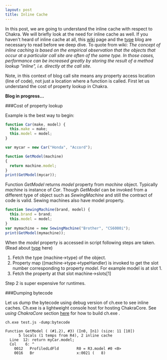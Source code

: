 ```yaml
---
layout: post
title: Inline Cache
---
```

In this post, we are going to understand the inline cache with respect to Chakra. We will briefly look at the need for inline cache as well. If you haven't heard of inline cache at all, this [wiki](https://en.wikipedia.org/wiki/Inline_caching) page and the [type](http://abchatra.github.com/Type) blog are necessary to read before we deep dive. To quote from wiki:
*The concept of inline caching is based on the empirical observation that the objects that occur at a particular call site are often of the same type. In those cases, performance can be increased greatly by storing the result of a method lookup "inline", i.e. directly at the call site.*

Note, in this context of blog call site means any property access location (line of code), not just a location where a function is called. First let us understand the cost of property lookup in Chakra.

<!--more-->  

**Blog in progress...**

###Cost of property lookup

Example is the best way to begin:
```js
function Car(make, model) {
  this.make = make;
  this.model = model;
}

var mycar = new Car("Honda", "Accord");

function GetModel(machine)
{
  return machine.model;
}
print(GetModel(mycar));
```

Function *GetModel* returns *model* property from *machine* object. Typically *machine* is instance of *Car*. Though *GetModel* can be invoked from a different type of object such as *SewingMachine* and still the contract of code is valid. Sewing machines also have model property. 

```js
function SewingMachine(brand, model) {
  this.brand = brand;
  this.model = model;
}
var mymachine = new SewingMachine("Brother", "CS6000i");
print(GetModel(mymachine));
```

When the *model* property is accessed in script following steps are taken. (Read about [type](http://abchatra.github.io/Type) here)

1.  Fetch the type (machine->type) of the object. 
2.  Property map ((machine->type->typeHandler) is invoked to get the slot number corresponding to property *model*. For example model is at slot 1.
3.  Fetch the property at that slot machine->slots[1]

Step 2 is super expensive for runtimes. 


###Dumping bytecode

Let us dump the bytecode using debug version of ch.exe to see inline caches. Ch.exe is a lightweight console host for hosting ChakraCore. See *using ChakraCore* section [here](https://github.com/microsoft/chakracore) for how to build ch.exe . 

```
ch.exe test.js -dump:bytecode

Function GetModel ( (#1.2), #3) (In0, In1) (size: 11 [10])
      5 locals (1 temps from R4), 2 inline cache
  Line  12: return myCar.model;
  Col    6: ^
    0012   ProfiledLdFld        R0 = R3.model #0 <0>
    0016   Br                   x:0021 (   8)

```

